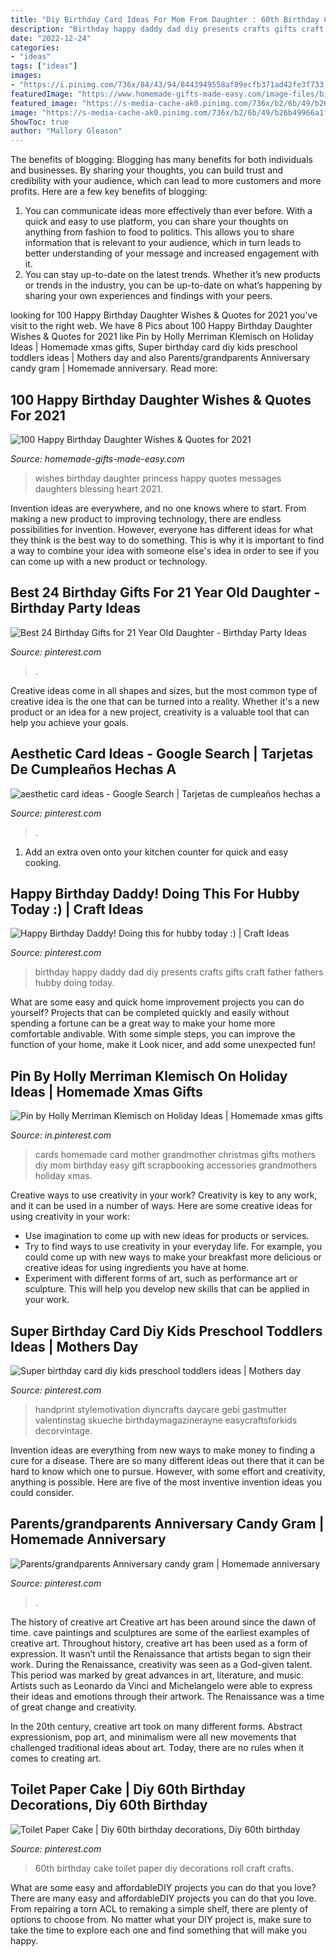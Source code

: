 ```yaml
---
title: "Diy Birthday Card Ideas For Mom From Daughter : 60th Birthday Cake Toilet Paper Diy Decorations Roll Craft Crafts"
description: "Birthday happy daddy dad diy presents crafts gifts craft father fathers hubby doing today"
date: "2022-12-24"
categories:
- "ideas"
tags: ["ideas"]
images:
- "https://i.pinimg.com/736x/84/43/94/8443949558af89ecfb371ad42fe3f733.jpg"
featuredImage: "https://www.homemade-gifts-made-easy.com/image-files/birthday-wishes-for-daughter-princess-surprises-600x900.jpg"
featured_image: "https://s-media-cache-ak0.pinimg.com/736x/b2/6b/49/b26b49966a1f1eea1e606a07d27c4410.jpg"
image: "https://s-media-cache-ak0.pinimg.com/736x/b2/6b/49/b26b49966a1f1eea1e606a07d27c4410.jpg"
ShowToc: true
author: "Mallory Gleason"
---
```



The benefits of blogging:
Blogging has many benefits for both individuals and businesses. By sharing your thoughts, you can build trust and credibility with your audience, which can lead to more customers and more profits. Here are a few key benefits of blogging: 
1. You can communicate ideas more effectively than ever before. With a quick and easy to use platform, you can share your thoughts on anything from fashion to food to politics. This allows you to share information that is relevant to your audience, which in turn leads to better understanding of your message and increased engagement with it. 
2. You can stay up-to-date on the latest trends. Whether it’s new products or trends in the industry, you can be up-to-date on what’s happening by sharing your own experiences and findings with your peers.

	

		
looking for 100 Happy Birthday Daughter Wishes &amp; Quotes for 2021 you've visit to the right web. We have 8 Pics about 100 Happy Birthday Daughter Wishes &amp; Quotes for 2021 like Pin by Holly Merriman Klemisch on Holiday Ideas | Homemade xmas gifts, Super birthday card diy kids preschool toddlers ideas | Mothers day and also Parents/grandparents Anniversary candy gram | Homemade anniversary. Read more:
		
    
## 100 Happy Birthday Daughter Wishes &amp; Quotes For 2021

<img loading=lazy src="https://www.homemade-gifts-made-easy.com/image-files/birthday-wishes-for-daughter-princess-surprises-600x900.jpg" onerror="this.onerror=null;this.src='https://tse4.mm.bing.net/th?id=OIP.uJKBC5833ysJTTHsoUpmcAHaLH&amp;pid=15.1';" alt="100 Happy Birthday Daughter Wishes &amp; Quotes for 2021">

_Source: homemade-gifts-made-easy.com_

>wishes birthday daughter princess happy quotes messages daughters blessing heart 2021. 

	

Invention ideas are everywhere, and no one knows where to start. From making a new product to improving technology, there are endless possibilities for invention. However, everyone has different ideas for what they think is the best way to do something. This is why it is important to find a way to combine your idea with someone else's idea in order to see if you can come up with a new product or technology.

    
## Best 24 Birthday Gifts For 21 Year Old Daughter - Birthday Party Ideas

<img loading=lazy src="https://i.pinimg.com/736x/c8/c7/8e/c8c78e2c2c3f5317b5e383ed028bea67.jpg" onerror="this.onerror=null;this.src='https://tse2.mm.bing.net/th?id=OIP.tRXocOE2eRosE3v03IbxRwHaJ6&amp;pid=15.1';" alt="Best 24 Birthday Gifts for 21 Year Old Daughter - Birthday Party Ideas">

_Source: pinterest.com_

>. 

	

Creative ideas come in all shapes and sizes, but the most common type of creative idea is the one that can be turned into a reality. Whether it's a new product or an idea for a new project, creativity is a valuable tool that can help you achieve your goals.

    
## Aesthetic Card Ideas - Google Search | Tarjetas De Cumpleaños Hechas A

<img loading=lazy src="https://i.pinimg.com/originals/6c/33/b7/6c33b7ae89f698ff3eff2fc6b2ad13aa.jpg" onerror="this.onerror=null;this.src='https://tse1.mm.bing.net/th?id=OIP.K1Q8teZIc7kU94cvaREzGwAAAA&amp;pid=15.1';" alt="aesthetic card ideas - Google Search | Tarjetas de cumpleaños hechas a">

_Source: pinterest.com_

>. 

	

1. Add an extra oven onto your kitchen counter for quick and easy cooking.

    
## Happy Birthday Daddy! Doing This For Hubby Today :) | Craft Ideas

<img loading=lazy src="https://s-media-cache-ak0.pinimg.com/736x/b2/6b/49/b26b49966a1f1eea1e606a07d27c4410.jpg" onerror="this.onerror=null;this.src='https://tse2.mm.bing.net/th?id=OIP.eLQl45XPONXVKeBvT1qNbQHaJ6&amp;pid=15.1';" alt="Happy Birthday Daddy! Doing this for hubby today :) | Craft Ideas">

_Source: pinterest.com_

>birthday happy daddy dad diy presents crafts gifts craft father fathers hubby doing today. 

	

What are some easy and quick home improvement projects you can do yourself?
Projects that can be completed quickly and easily without spending a fortune can be a great way to make your home more comfortable andivable. With some simple steps, you can improve the function of your home, make it Look nicer, and add some unexpected fun!

    
## Pin By Holly Merriman Klemisch On Holiday Ideas | Homemade Xmas Gifts

<img loading=lazy src="https://i.pinimg.com/736x/53/4d/86/534d8611faf1c168c74237ca31d0af22--mothers-day-cards-homemade-cards.jpg" onerror="this.onerror=null;this.src='https://tse3.mm.bing.net/th?id=OIP.HROPs91ZfaNZkiPAusfueAHaJ3&amp;pid=15.1';" alt="Pin by Holly Merriman Klemisch on Holiday Ideas | Homemade xmas gifts">

_Source: in.pinterest.com_

>cards homemade card mother grandmother christmas gifts mothers diy mom birthday easy gift scrapbooking accessories grandmothers holiday xmas. 

	

Creative ways to use creativity in your work?
Creativity is key to any work, and it can be used in a number of ways. Here are some creative ideas for using creativity in your work: 
- Use imagination to come up with new ideas for products or services.
- Try to find ways to use creativity in your everyday life. For example, you could come up with new ways to make your breakfast more delicious or creative ideas for using ingredients you have at home. 
- Experiment with different forms of art, such as performance art or sculpture. This will help you develop new skills that can be applied in your work.

    
## Super Birthday Card Diy Kids Preschool Toddlers Ideas | Mothers Day

<img loading=lazy src="https://i.pinimg.com/736x/79/3a/57/793a5787b9ecc67b6a935026fdd1d2b7.jpg" onerror="this.onerror=null;this.src='https://tse1.mm.bing.net/th?id=OIP.X7Oy8JowsUN3-nuN_PAcewAAAA&amp;pid=15.1';" alt="Super birthday card diy kids preschool toddlers ideas | Mothers day">

_Source: pinterest.com_

>handprint stylemotivation diyncrafts daycare gebi gastmutter valentinstag skueche birthdaymagazinerayne easycraftsforkids decorvintage. 

	

Invention ideas are everything from new ways to make money to finding a cure for a disease. There are so many different ideas out there that it can be hard to know which one to pursue. However, with some effort and creativity, anything is possible. Here are five of the most inventive invention ideas you could consider.

    
## Parents/grandparents Anniversary Candy Gram | Homemade Anniversary

<img loading=lazy src="https://i.pinimg.com/736x/b7/72/66/b77266b5db59bd79b660ac4cd3654d42.jpg" onerror="this.onerror=null;this.src='https://tse1.mm.bing.net/th?id=OIP.Lmnk9_5rGTgMqmTggV3k2QHaKi&amp;pid=15.1';" alt="Parents/grandparents Anniversary candy gram | Homemade anniversary">

_Source: pinterest.com_

>. 

	

The history of creative art
Creative art has been around since the dawn of time. cave paintings and sculptures are some of the earliest examples of creative art. Throughout history, creative art has been used as a form of expression. It wasn’t until the Renaissance that artists began to sign their work.
During the Renaissance, creativity was seen as a God-given talent. This period was marked by great advances in art, literature, and music. Artists such as Leonardo da Vinci and Michelangelo were able to express their ideas and emotions through their artwork. The Renaissance was a time of great change and creativity.

In the 20th century, creative art took on many different forms. Abstract expressionism, pop art, and minimalism were all new movements that challenged traditional ideas about art. Today, there are no rules when it comes to creating art.

    
## Toilet Paper Cake | Diy 60th Birthday Decorations, Diy 60th Birthday

<img loading=lazy src="https://i.pinimg.com/736x/84/43/94/8443949558af89ecfb371ad42fe3f733.jpg" onerror="this.onerror=null;this.src='https://tse2.mm.bing.net/th?id=OIP.J6K2pAPwarEv4a5u8gJm7AHaLT&amp;pid=15.1';" alt="Toilet Paper Cake | Diy 60th birthday decorations, Diy 60th birthday">

_Source: pinterest.com_

>60th birthday cake toilet paper diy decorations roll craft crafts. 

	

What are some easy and affordableDIY projects you can do that you love?
There are many easy and affordableDIY projects you can do that you love. From repairing a torn ACL to remaking a simple shelf, there are plenty of options to choose from. No matter what your DIY project is, make sure to take the time to explore each one and find something that will make you happy.

